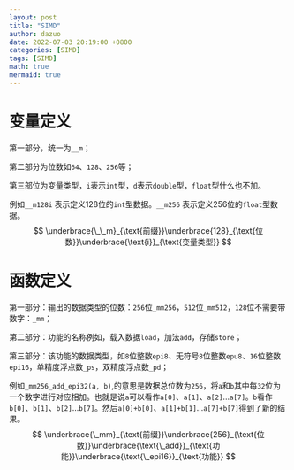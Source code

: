 ```yaml
---
layout: post
title: "SIMD"
author: dazuo
date: 2022-07-03 20:19:00 +0800
categories: [SIMD]
tags: [SIMD]
math: true
mermaid: true
---
```



# 变量定义

第一部分，统一为`__m`；

第二部分为位数如`64`、`128`、`256`等；

第三部位为变量类型，`i`表示`int`型，`d`表示`double`型，`float`型什么也不加。

例如`__m128i` 表示定义128位的`int`型数据。`__m256` 表示定义256位的`float`型数据。
$$
\underbrace{\_\_m}_{\text{前缀}}\underbrace{128}_{\text{位数}}\underbrace{\text{i}}_{\text{变量类型}}
$$

# 函数定义

第一部分：输出的数据类型的位数：`256`位`_mm256`，`512`位`_mm512`，`128`位不需要带数字：`_mm`；

第二部分：功能的名称例如，载入数据`load`，加法`add`，存储`store`；

第三部分：该功能的数据类型，如`8`位整数`epi8`、无符号`8`位整数`epu8`、`16`位整数`epi16`，单精度浮点数`_ps`，双精度浮点数`_pd`；

例如`_mm256_add_epi32(a, b)`,的意思是数据总位数为`256`，将`a`和`b`其中每`32`位为一个数字进行对应相加。也就是说`a`可以看作`a[0]`、`a[1]`、`a[2]`...`a[7]`。`b`看作`b[0]`、`b[1]`、`b[2]`...`b[7]`。然后`a[0]+b[0]`、`a[1]+b[1]`...`a[7]+b[7]`得到了新的结果。
$$
\underbrace{\_mm}_{\text{前缀}}\underbrace{256}_{\text{位数}}\underbrace{\text{\_add}}_{\text{功能}}\underbrace{\text{\_epi16}}_{\text{功能}}
$$
